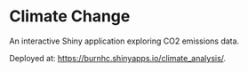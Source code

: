 # Climate Change
An interactive Shiny application exploring CO2 emissions data.

Deployed at: https://burnhc.shinyapps.io/climate_analysis/.

